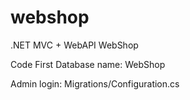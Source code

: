 # webshop
.NET MVC + WebAPI WebShop

Code First
Database name: WebShop

Admin login: Migrations/Configuration.cs
